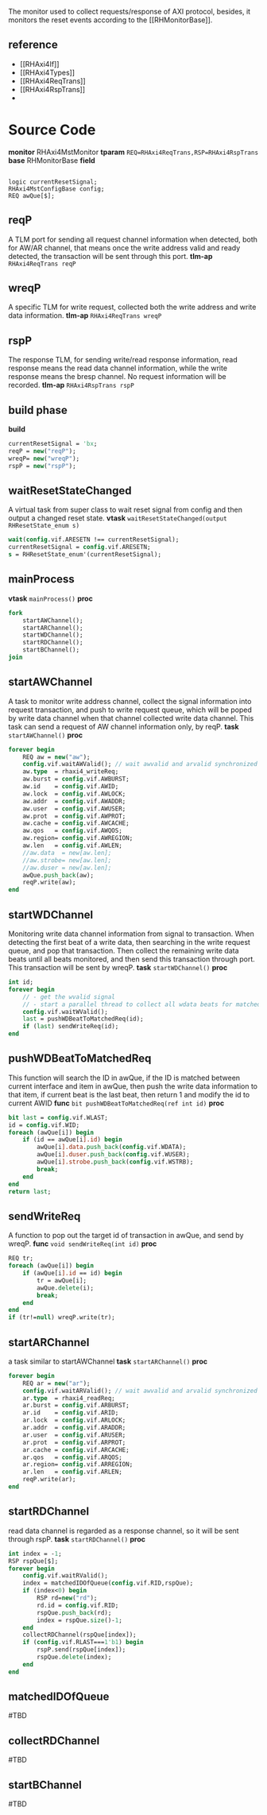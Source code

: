 The monitor used to collect requests/response of AXI protocol, besides, it monitors the reset events according to the [[RHMonitorBase]].
## reference
- [[RHAxi4If]]
- [[RHAxi4Types]]
- [[RHAxi4ReqTrans]]
- [[RHAxi4RspTrans]]
- 
# Source Code
**monitor** RHAxi4MstMonitor
**tparam** `REQ=RHAxi4ReqTrans,RSP=RHAxi4RspTrans`
**base** RHMonitorBase
**field**
```

logic currentResetSignal;
RHAxi4MstConfigBase config;
REQ awQue[$];
```
## reqP
A TLM port for sending all request channel information when detected, both for AW/AR channel, that means once the write address valid and ready detected, the transaction will be sent through this port.
**tlm-ap** `RHAxi4ReqTrans reqP`
## wreqP
A specific TLM for write request, collected both the write address and write data information.
**tlm-ap** `RHAxi4ReqTrans wreqP`
## rspP
The response TLM, for sending write/read response information, read response means the read data channel information, while the write response means the bresp channel. No request information will be recorded.
**tlm-ap** `RHAxi4RspTrans rspP`

## build phase
**build**
```systemverilog
currentResetSignal = 'bx;
reqP = new("reqP");
wreqP= new("wreqP");
rspP = new("rspP");
```
## waitResetStateChanged
A virtual task from super class to wait reset signal from config and then output a changed reset state.
**vtask** `waitResetStateChanged(output RHResetState_enum s)`
```systemverilog
wait(config.vif.ARESETN !== currentResetSignal);
currentResetSignal = config.vif.ARESETN;
s = RHResetState_enum'(currentResetSignal);
```
## mainProcess
**vtask** `mainProcess()`
**proc**
```systemverilog
fork
	startAWChannel();
	startARChannel();
	startWDChannel();
	startRDChannel();
	startBChannel();
join
```

## startAWChannel
A task to monitor write address channel, collect the signal information into request transaction, and push to write request queue, which will be poped by write data channel when that channel collected write data channel.
This task can send a request of AW channel information only, by reqP.
**task** `startAWChannel()`
**proc**
```systemverilog
forever begin
	REQ aw = new("aw");
	config.vif.waitAWValid(); // wait awvalid and arvalid synchronized
	aw.type  = rhaxi4_writeReq;
	aw.burst = config.vif.AWBURST;
	aw.id    = config.vif.AWID;
	aw.lock  = config.vif.AWLOCK;
	aw.addr  = config.vif.AWADDR;
	aw.user  = config.vif.AWUSER;
	aw.prot  = config.vif.AWPROT;
	aw.cache = config.vif.AWCACHE;
	aw.qos   = config.vif.AWQOS;
	aw.region= config.vif.AWREGION;
	aw.len   = config.vif.AWLEN;
	//aw.data  = new[aw.len];
	//aw.strobe= new[aw.len];
	//aw.duser = new[aw.len];
	awQue.push_back(aw);
	reqP.write(aw);
end
```

## startWDChannel
Monitoring write data channel information from signal to transaction. When detecting the first beat of a write data, then searching in the write request queue, and pop that transaction. Then collect the remaining write data beats until all beats monitored, and then send this transaction through port. This transaction will be sent by wreqP.
**task** `startWDChannel()`
**proc**
```systemverilog
int id;
forever begin
	// - get the wvalid signal
	// - start a parallel thread to collect all wdata beats for matched aw
	config.vif.waitWValid();
	last = pushWDBeatToMatchedReq(id);
	if (last) sendWriteReq(id);
end
```
## pushWDBeatToMatchedReq
This function will search the ID in awQue, if the ID is matched between current interface and item in awQue, then push the write data information to that item, if current beat is the last beat, then return 1 and modify the id to current AWID
**func** `bit pushWDBeatToMatchedReq(ref int id)`
**proc**
```systemverilog
bit last = config.vif.WLAST;
id = config.vif.WID;
foreach (awQue[i]) begin
	if (id == awQue[i].id) begin
		awQue[i].data.push_back(config.vif.WDATA);
		awQue[i].duser.push_back(config.vif.WUSER);
		awQue[i].strobe.push_back(config.vif.WSTRB);
		break;
	end
end
return last;
```
## sendWriteReq
A function to pop out the target id of transaction in awQue, and send by wreqP.
**func** `void sendWriteReq(int id)`
**proc**
```systemverilog
REQ tr;
foreach (awQue[i]) begin
	if (awQue[i].id == id) begin
		tr = awQue[i];
		awQue.delete(i);
		break;
	end
end
if (tr!=null) wreqP.write(tr);
```
## startARChannel
a task similar to startAWChannel
**task** `startARChannel()`
**proc**
```systemverilog
forever begin
	REQ ar = new("ar");
	config.vif.waitARValid(); // wait awvalid and arvalid synchronized
	ar.type  = rhaxi4_readReq;
	ar.burst = config.vif.ARBURST;
	ar.id    = config.vif.ARID;
	ar.lock  = config.vif.ARLOCK;
	ar.addr  = config.vif.ARADDR;
	ar.user  = config.vif.ARUSER;
	ar.prot  = config.vif.ARPROT;
	ar.cache = config.vif.ARCACHE;
	ar.qos   = config.vif.ARQOS;
	ar.region= config.vif.ARREGION;
	ar.len   = config.vif.ARLEN;
	reqP.write(ar);
end
```
## startRDChannel
read data channel is regarded as a response channel, so it will be sent through rspP.
**task** `startRDChannel()`
**proc**
```systemverilog
int index = -1;
RSP rspQue[$];
forever begin
	config.vif.waitRValid();
	index = matchedIDOfQueue(config.vif.RID,rspQue);
	if (index<0) begin
		RSP rd=new("rd");
		rd.id = config.vif.RID;
		rspQue.push_back(rd);
		index = rspQue.size()-1;
	end
	collectRDChannel(rspQue[index]);
	if (config.vif.RLAST===1'b1) begin
		rspP.send(rspQue[index]);
		rspQue.delete(index);
	end
end
```
## matchedIDOfQueue
#TBD 
## collectRDChannel
#TBD 
## startBChannel
#TBD 
